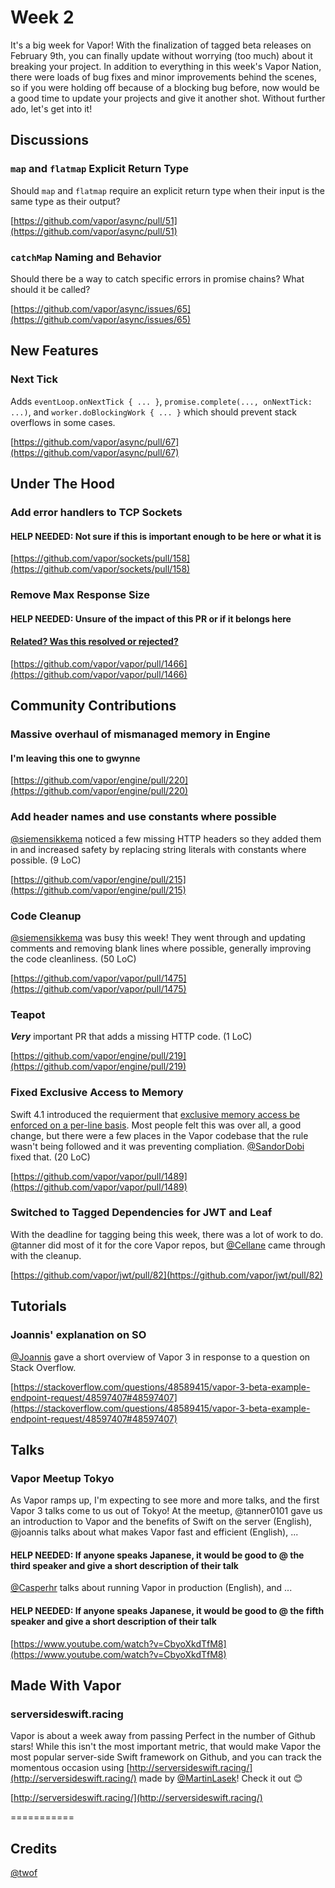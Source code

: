 # Week 2

It's a big week for Vapor! With the finalization of tagged beta releases on February 9th, you can finally update without worrying (too much) about it breaking your project. In addition to everything in this week's Vapor Nation, there were loads of bug fixes and minor improvements behind the scenes, so if you were holding off because of a blocking bug before, now would be a good time to update your projects and give it another shot. Without further ado, let's get into it!

## Discussions

### `map` and `flatmap` Explicit Return Type
Should `map` and `flatmap` require an explicit return type when their input is the same type as their output?

[https://github.com/vapor/async/pull/51](https://github.com/vapor/async/pull/51)

### `catchMap` Naming and Behavior
Should there be a way to catch specific errors in promise chains? What should it be called?

[https://github.com/vapor/async/issues/65](https://github.com/vapor/async/issues/65)

## New Features

### Next Tick
Adds `eventLoop.onNextTick { ... }`, `promise.complete(..., onNextTick: ...)`, and `worker.doBlockingWork { ... }` which should prevent stack overflows in some cases.

[https://github.com/vapor/async/pull/67](https://github.com/vapor/async/pull/67)

## Under The Hood

### Add error handlers to TCP Sockets
#### HELP NEEDED: Not sure if this is important enough to be here or what it is

[https://github.com/vapor/sockets/pull/158](https://github.com/vapor/sockets/pull/158)

### Remove Max Response Size
#### HELP NEEDED: Unsure of the impact of this PR or if it belongs here
#### [Related? Was this resolved or rejected?](https://github.com/vapor/engine/issues/205)

[https://github.com/vapor/vapor/pull/1466](https://github.com/vapor/vapor/pull/1466)

## Community Contributions
### Massive overhaul of mismanaged memory in Engine
#### I'm leaving this one to gwynne 

[https://github.com/vapor/engine/pull/220](https://github.com/vapor/engine/pull/220)

### Add header names and use constants where possible
[@siemensikkema](https://github.com/siemensikkema) noticed a few missing HTTP headers so they added them in and increased safety by replacing string literals with constants where possible. (9 LoC)

[https://github.com/vapor/engine/pull/215](https://github.com/vapor/engine/pull/215)

### Code Cleanup
[@siemensikkema](https://github.com/siemensikkema) was busy this week! They went through and updating comments and removing blank lines where possible, generally improving the code cleanliness. (50 LoC)

[https://github.com/vapor/vapor/pull/1475](https://github.com/vapor/vapor/pull/1475)

### Teapot
**_Very_** important PR that adds a missing HTTP code. (1 LoC)

[https://github.com/vapor/engine/pull/219](https://github.com/vapor/engine/pull/219)

### Fixed Exclusive Access to Memory
Swift 4.1 introduced the requierment that [exclusive memory access be enforced on a per-line basis](https://developer.apple.com/library/content/documentation/Swift/Conceptual/Swift_Programming_Language/MemorySafety.html#//apple_ref/doc/uid/TP40014097-CH46-ID567). Most people felt this was over all, a good change, but there were a few places in the Vapor codebase that the rule wasn't being followed and it was preventing compliation. [@SandorDobi](https://github.com/SandorDobi) fixed that. (20 LoC)

[https://github.com/vapor/vapor/pull/1489](https://github.com/vapor/vapor/pull/1489)

### Switched to Tagged Dependencies for JWT and Leaf
With the deadline for tagging being this week, there was a lot of work to do. @tanner did most of it for the core Vapor repos, but [@Cellane](https://github.com/Cellane) came through with the cleanup.

[https://github.com/vapor/jwt/pull/82](https://github.com/vapor/jwt/pull/82)

## Tutorials

### Joannis' explanation on SO
[@Joannis](https://github.com/Joannis) gave a short overview of Vapor 3 in response to a question on Stack Overflow.

[https://stackoverflow.com/questions/48589415/vapor-3-beta-example-endpoint-request/48597407#48597407](https://stackoverflow.com/questions/48589415/vapor-3-beta-example-endpoint-request/48597407#48597407)

## Talks

### Vapor Meetup Tokyo
As Vapor ramps up, I'm expecting to see more and more talks, and the first Vapor 3 talks come to us out of Tokyo! At the meetup, @tanner0101 gave us an introduction to Vapor and the benefits of Swift on the server (English), @joannis talks about what makes Vapor fast and efficient (English), ...
#### HELP NEEDED: If anyone speaks Japanese, it would be good to @ the third speaker and give a short description of their talk
[@Casperhr](https://github.com/Casperhr) talks about running Vapor in production (English), and ...
#### HELP NEEDED: If anyone speaks Japanese, it would be good to @ the fifth speaker and give a short description of their talk

[https://www.youtube.com/watch?v=CbyoXkdTfM8](https://www.youtube.com/watch?v=CbyoXkdTfM8)

## Made With Vapor

### serversideswift.racing
Vapor is about a week away from passing Perfect in the number of Github stars! While this isn't the most important metric, that would make Vapor the most popular server-side Swift framework on Github, and you can track the momentous occasion using [http://serversideswift.racing/](http://serversideswift.racing/) made by [@MartinLasek](https://github.com/MartinLasek)! Check it out 😊

[http://serversideswift.racing/](http://serversideswift.racing/)

===========

## Credits
[@twof](https://github.com/twof)
